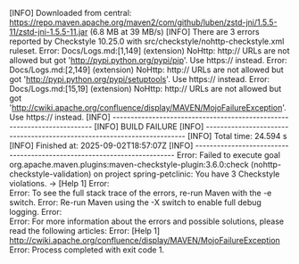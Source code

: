 [INFO] Downloaded from central: https://repo.maven.apache.org/maven2/com/github/luben/zstd-jni/1.5.5-11/zstd-jni-1.5.5-11.jar (6.8 MB at 39 MB/s)
[INFO] There are 3 errors reported by Checkstyle 10.25.0 with src/checkstyle/nohttp-checkstyle.xml ruleset.
Error:  Docs/Logs.md:[1,149] (extension) NoHttp: http:// URLs are not allowed but got 'http://pypi.python.org/pypi/pip'. Use https:// instead.
Error:  Docs/Logs.md:[2,149] (extension) NoHttp: http:// URLs are not allowed but got 'http://pypi.python.org/pypi/setuptools'. Use https:// instead.
Error:  Docs/Logs.md:[15,19] (extension) NoHttp: http:// URLs are not allowed but got 'http://cwiki.apache.org/confluence/display/MAVEN/MojoFailureException'. Use https:// instead.
[INFO] ------------------------------------------------------------------------
[INFO] BUILD FAILURE
[INFO] ------------------------------------------------------------------------
[INFO] Total time:  24.594 s
[INFO] Finished at: 2025-09-02T18:57:07Z
[INFO] ------------------------------------------------------------------------
Error:  Failed to execute goal org.apache.maven.plugins:maven-checkstyle-plugin:3.6.0:check (nohttp-checkstyle-validation) on project spring-petclinic: You have 3 Checkstyle violations. -> [Help 1]
Error:  
Error:  To see the full stack trace of the errors, re-run Maven with the -e switch.
Error:  Re-run Maven using the -X switch to enable full debug logging.
Error:  
Error:  For more information about the errors and possible solutions, please read the following articles:
Error:  [Help 1] http://cwiki.apache.org/confluence/display/MAVEN/MojoFailureException
Error: Process completed with exit code 1.